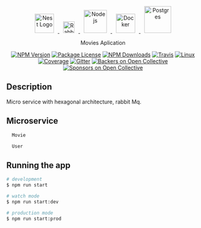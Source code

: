 <p align="center" id="tecnology">
  <a href="http://nestjs.com/" target="blank">
    <img src="https://nestjs.com/img/logo_text.svg" height="50" alt="Nest Logo" />
  </a>
  <a href="https://www.rabbitmq.com/" target="blank">
    <img src="https://www.rabbitmq.com/img/RabbitMQ-logo.svg" height="30" alt="Rabbit Mq" />
  </a>
  <a href="https://nodejs.org/" target="blank">
    <img src="https://upload.wikimedia.org/wikipedia/commons/d/d9/Node.js_logo.svg" height="60" alt="Node js" />
  </a>

  <a href="https://www.docker.com/" target="blank">
    <img src="https://upload.wikimedia.org/wikipedia/commons/4/4e/Docker_%28container_engine%29_logo.svg" height="50" alt="Docker" />
  </a>
  <a href="https://www.postgresql.org/" target="blank">
    <img src="https://upload.wikimedia.org/wikipedia/commons/2/29/Postgresql_elephant.svg" height="70" alt="Postgres" />
  </a>
</p>
<style>
  #tecnology a img {

    vertical-align: middle;
    padding: 0px 10px;

  }
</style>
  <p align="center">Movies Aplication<p align="center">
<a href="https://www.npmjs.com/~nestjscore"><img src="https://img.shields.io/npm/v/@nestjs/core.svg" alt="NPM Version" /></a>
<a href="https://www.npmjs.com/~nestjscore"><img src="https://img.shields.io/npm/l/@nestjs/core.svg" alt="Package License" /></a>
<a href="https://www.npmjs.com/~nestjscore"><img src="https://img.shields.io/npm/dm/@nestjs/core.svg" alt="NPM Downloads" /></a>
<a href="https://travis-ci.org/nestjs/nest"><img src="https://api.travis-ci.org/nestjs/nest.svg?branch=master" alt="Travis" /></a>
<a href="https://travis-ci.org/nestjs/nest"><img src="https://img.shields.io/travis/nestjs/nest/master.svg?label=linux" alt="Linux" /></a>
<a href="https://coveralls.io/github/nestjs/nest?branch=master"><img src="https://coveralls.io/repos/github/nestjs/nest/badge.svg?branch=master#5" alt="Coverage" /></a>
<a href="https://gitter.im/nestjs/nestjs?utm_source=badge&utm_medium=badge&utm_campaign=pr-badge&utm_content=body_badge"><img src="https://badges.gitter.im/nestjs/nestjs.svg" alt="Gitter" /></a>
<a href="https://opencollective.com/nest#backer"><img src="https://opencollective.com/nest/backers/badge.svg" alt="Backers on Open Collective" /></a>
<a href="https://opencollective.com/nest#sponsor"><img src="https://opencollective.com/nest/sponsors/badge.svg" alt="Sponsors on Open Collective" /></a>

</p>
  <!--[![Backers on Open Collective](https://opencollective.com/nest/backers/badge.svg)](https://opencollective.com/nest#backer)
  [![Sponsors on Open Collective](https://opencollective.com/nest/sponsors/badge.svg)](https://opencollective.com/nest#sponsor)-->

## Description

Micro service with hexagonal architecture, rabbit Mq.

## Microservice

```bash
  Movie

  User
```

## Running the app

```bash
# development
$ npm run start

# watch mode
$ npm run start:dev

# production mode
$ npm run start:prod
```
